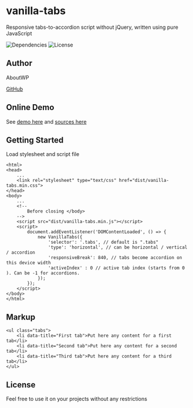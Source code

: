 # vanilla-tabs
Responsive tabs-to-accordion script without jQuery, written using pure JavaScript

<p>
<img src="https://img.shields.io/badge/dependencies-no-success.svg" alt="Dependencies" />
<img src="https://img.shields.io/badge/license-MIT-green.svg" alt="License" />
</p>

## Author

AboutWP

<a href="https://github.com/aboutwp">GitHub</a>

## Online Demo

See <a href="https://aboutwp.github.io/vanilla-tabs-js/example.html">demo here</a> and <a href="https://github.com/aboutwp/vanilla-tabs-js">sources here</a>

## Getting Started

Load stylesheet and script file

```
<html>
<head>
	...
	<link rel="stylesheet" type="text/css" href="dist/vanilla-tabs.min.css">
</head>
<body>
	...
	<!--
		Before closing </body>
	-->
	<script src="dist/vanilla-tabs.min.js"></script>
	<script>
		document.addEventListener('DOMContentLoaded', () => {
			new VanillaTabs({
				'selector': '.tabs', // default is ".tabs"
				'type': 'horizontal', // can be horizontal / vertical / accordion
				'responsiveBreak': 840, // tabs become accordion on this device width
				'activeIndex' : 0 // active tab index (starts from 0 ). Can be -1 for accordions.
			});
		});
	</script>
</body>
</html>
```

## Markup 

```
<ul class="tabs">
	<li data-title="First tab">Put here any content for a first tab</li>
	<li data-title="Second tab">Put here any content for a second tab</li>
	<li data-title="Third tab">Put here any content for a third tab</li>
</ul>
```

## License

Feel free to use it on your projects without any restrictions